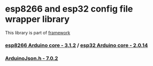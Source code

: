 # esp8266 and esp32 config file wrapper library

This library is part of [framework](https://github.com/serek4/esp-basic)

### [esp8266 Arduino core - 3.1.2](https://github.com/esp8266/Arduino/tree/3.1.2) / [esp32 Arduino core - 2.0.14](https://github.com/espressif/arduino-esp32/tree/2.0.14)

### [ArduinoJson.h - 7.0.2](https://github.com/bblanchon/ArduinoJson/tree/v7.0.2)
